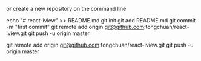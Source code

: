 or create a new repository on the command line

echo "# react-iview" >> README.md
git init
git add README.md
git commit -m "first commit"
git remote add origin git@github.com:tongchuan/react-iview.git
git push -u origin master


git remote add origin git@github.com:tongchuan/react-iview.git
git push -u origin master

